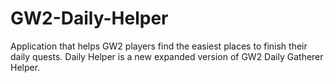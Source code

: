 # GW2-Daily-Helper
Application that helps GW2 players find the easiest places to finish their daily quests.  Daily Helper is a new expanded version of GW2 Daily Gatherer Helper. 
